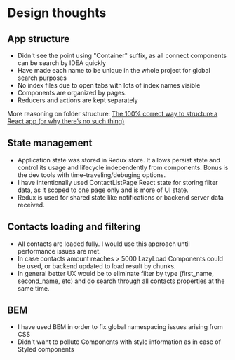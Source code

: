 # Design thoughts #

## App structure
* Didn't see the point using "Container" suffix, as all connect components can be search by IDEA quickly
* Have made each name to be unique in the whole project for global search purposes
* No index files due to open tabs with lots of index names visible
* Components are organized by pages.
* Reducers and actions are kept separately  

More reasoning on folder structure: [The 100% correct way to structure a React app (or why there’s no such thing)](https://hackernoon.com/the-100-correct-way-to-structure-a-react-app-or-why-theres-no-such-thing-3ede534ef1ed)

## State management
* Application state was stored in Redux store. It allows persist state and control its usage and lifecycle independently from components. Bonus is the dev tools with time-traveling/debuging options.
* I have intentionally used ContactListPage React state for storing filter data, as it scoped to one page only and is more of UI state. 
* Redux is used for shared state like notifications or backend server data received.    

## Contacts loading and filtering
* All contacts are loaded fully. I would use this approach until performance issues are met. 
* In case contacts amount reaches > 5000 LazyLoad Components could be used, or backend updated to load result by chunks.
* In general better UX would be to eliminate filter by type (first_name, second_name, etc) and do search through all contacts properties at the same time.   

## BEM
* I have used BEM in order to fix global namespacing issues arising from CSS
* Didn't want to pollute Components with style information as in case of Styled components
